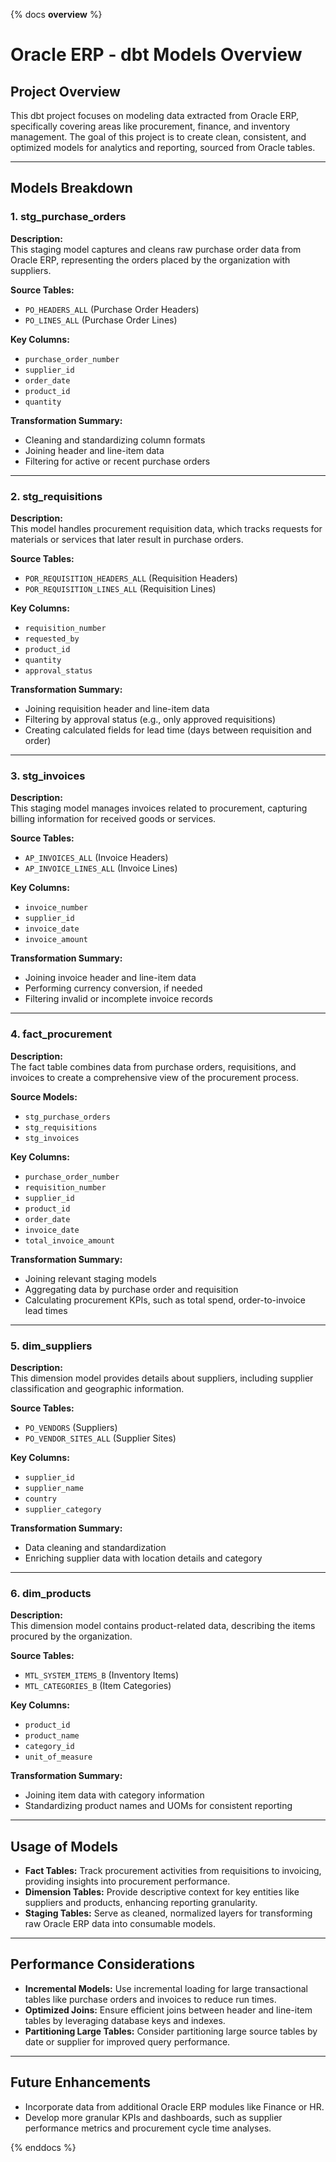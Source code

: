 {% docs __overview__ %}

# Oracle ERP - dbt Models Overview

## Project Overview
This dbt project focuses on modeling data extracted from Oracle ERP, specifically covering areas like procurement, finance, and inventory management. The goal of this project is to create clean, consistent, and optimized models for analytics and reporting, sourced from Oracle tables.

---

## Models Breakdown

### 1. **stg_purchase_orders**
**Description:**  
This staging model captures and cleans raw purchase order data from Oracle ERP, representing the orders placed by the organization with suppliers.

**Source Tables:**  
- `PO_HEADERS_ALL` (Purchase Order Headers)
- `PO_LINES_ALL` (Purchase Order Lines)

**Key Columns:**
- `purchase_order_number`
- `supplier_id`
- `order_date`
- `product_id`
- `quantity`

**Transformation Summary:**  
- Cleaning and standardizing column formats
- Joining header and line-item data
- Filtering for active or recent purchase orders

---

### 2. **stg_requisitions**
**Description:**  
This model handles procurement requisition data, which tracks requests for materials or services that later result in purchase orders.

**Source Tables:**  
- `POR_REQUISITION_HEADERS_ALL` (Requisition Headers)
- `POR_REQUISITION_LINES_ALL` (Requisition Lines)

**Key Columns:**
- `requisition_number`
- `requested_by`
- `product_id`
- `quantity`
- `approval_status`

**Transformation Summary:**  
- Joining requisition header and line-item data
- Filtering by approval status (e.g., only approved requisitions)
- Creating calculated fields for lead time (days between requisition and order)

---

### 3. **stg_invoices**
**Description:**  
This staging model manages invoices related to procurement, capturing billing information for received goods or services.

**Source Tables:**  
- `AP_INVOICES_ALL` (Invoice Headers)
- `AP_INVOICE_LINES_ALL` (Invoice Lines)

**Key Columns:**
- `invoice_number`
- `supplier_id`
- `invoice_date`
- `invoice_amount`

**Transformation Summary:**  
- Joining invoice header and line-item data
- Performing currency conversion, if needed
- Filtering invalid or incomplete invoice records

---

### 4. **fact_procurement**
**Description:**  
The fact table combines data from purchase orders, requisitions, and invoices to create a comprehensive view of the procurement process.

**Source Models:**
- `stg_purchase_orders`
- `stg_requisitions`
- `stg_invoices`

**Key Columns:**
- `purchase_order_number`
- `requisition_number`
- `supplier_id`
- `product_id`
- `order_date`
- `invoice_date`
- `total_invoice_amount`

**Transformation Summary:**  
- Joining relevant staging models
- Aggregating data by purchase order and requisition
- Calculating procurement KPIs, such as total spend, order-to-invoice lead times

---

### 5. **dim_suppliers**
**Description:**  
This dimension model provides details about suppliers, including supplier classification and geographic information.

**Source Tables:**  
- `PO_VENDORS` (Suppliers)
- `PO_VENDOR_SITES_ALL` (Supplier Sites)

**Key Columns:**
- `supplier_id`
- `supplier_name`
- `country`
- `supplier_category`

**Transformation Summary:**  
- Data cleaning and standardization
- Enriching supplier data with location details and category

---

### 6. **dim_products**
**Description:**  
This dimension model contains product-related data, describing the items procured by the organization.

**Source Tables:**  
- `MTL_SYSTEM_ITEMS_B` (Inventory Items)
- `MTL_CATEGORIES_B` (Item Categories)

**Key Columns:**
- `product_id`
- `product_name`
- `category_id`
- `unit_of_measure`

**Transformation Summary:**  
- Joining item data with category information
- Standardizing product names and UOMs for consistent reporting

---

## Usage of Models
- **Fact Tables:** Track procurement activities from requisitions to invoicing, providing insights into procurement performance.
- **Dimension Tables:** Provide descriptive context for key entities like suppliers and products, enhancing reporting granularity.
- **Staging Tables:** Serve as cleaned, normalized layers for transforming raw Oracle ERP data into consumable models.

---

## Performance Considerations
- **Incremental Models:** Use incremental loading for large transactional tables like purchase orders and invoices to reduce run times.
- **Optimized Joins:** Ensure efficient joins between header and line-item tables by leveraging database keys and indexes.
- **Partitioning Large Tables:** Consider partitioning large source tables by date or supplier for improved query performance.

---

## Future Enhancements
- Incorporate data from additional Oracle ERP modules like Finance or HR.
- Develop more granular KPIs and dashboards, such as supplier performance metrics and procurement cycle time analyses.

{% enddocs %}
